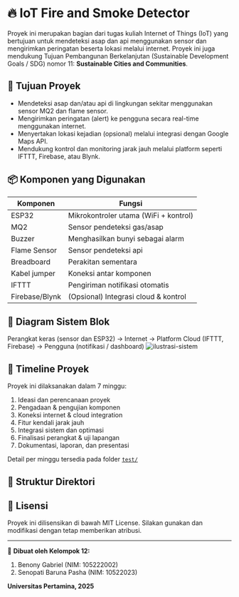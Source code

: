 # 🔥 IoT Fire and Smoke Detector

Proyek ini merupakan bagian dari tugas kuliah Internet of Things (IoT) yang bertujuan untuk mendeteksi asap dan api menggunakan sensor dan mengirimkan peringatan beserta lokasi melalui internet. Proyek ini juga mendukung Tujuan Pembangunan Berkelanjutan (Sustainable Development Goals / SDG) nomor 11: **Sustainable Cities and Communities**.

## 🎯 Tujuan Proyek

- Mendeteksi asap dan/atau api di lingkungan sekitar menggunakan sensor MQ2 dan flame sensor.
- Mengirimkan peringatan (alert) ke pengguna secara real-time menggunakan internet.
- Menyertakan lokasi kejadian (opsional) melalui integrasi dengan Google Maps API.
- Mendukung kontrol dan monitoring jarak jauh melalui platform seperti IFTTT, Firebase, atau Blynk.

## 📦 Komponen yang Digunakan

| Komponen       | Fungsi                                  |
|----------------|------------------------------------------|
| ESP32          | Mikrokontroler utama (WiFi + kontrol)    |
| MQ2            | Sensor pendeteksi gas/asap               |
| Buzzer         | Menghasilkan bunyi sebagai alarm         |
| Flame Sensor   | Sensor pendeteksi api                    |
| Breadboard     | Perakitan sementara                      |
| Kabel jumper   | Koneksi antar komponen                   |
| IFTTT          | Pengiriman notifikasi otomatis           |
| Firebase/Blynk | (Opsional) Integrasi cloud & kontrol     |

## 🧱 Diagram Sistem Blok

Perangkat keras (sensor dan ESP32) → Internet → Platform Cloud (IFTTT, Firebase) → Pengguna (notifikasi / dashboard)
![ilustrasi-sistem](https://github.com/user-attachments/assets/74561261-8761-4fba-a36f-11b768b13613)



## 📅 Timeline Proyek

Proyek ini dilaksanakan dalam 7 minggu:
1. Ideasi dan perencanaan proyek
2. Pengadaan & pengujian komponen
3. Koneksi internet & cloud integration
4. Fitur kendali jarak jauh
5. Integrasi sistem dan optimasi
6. Finalisasi perangkat & uji lapangan
7. Dokumentasi, laporan, dan presentasi

Detail per minggu tersedia pada folder [`test/`](./test)

## 📁 Struktur Direktori


## 📜 Lisensi

Proyek ini dilisensikan di bawah MIT License. Silakan gunakan dan modifikasi dengan tetap memberikan atribusi.

---

📍 **Dibuat oleh Kelompok 12:**
1. Benony Gabriel (NIM: 105222002)
2. Senopati Baruna Pasha (NIM: 10522023)

**Universitas Pertamina, 2025**



